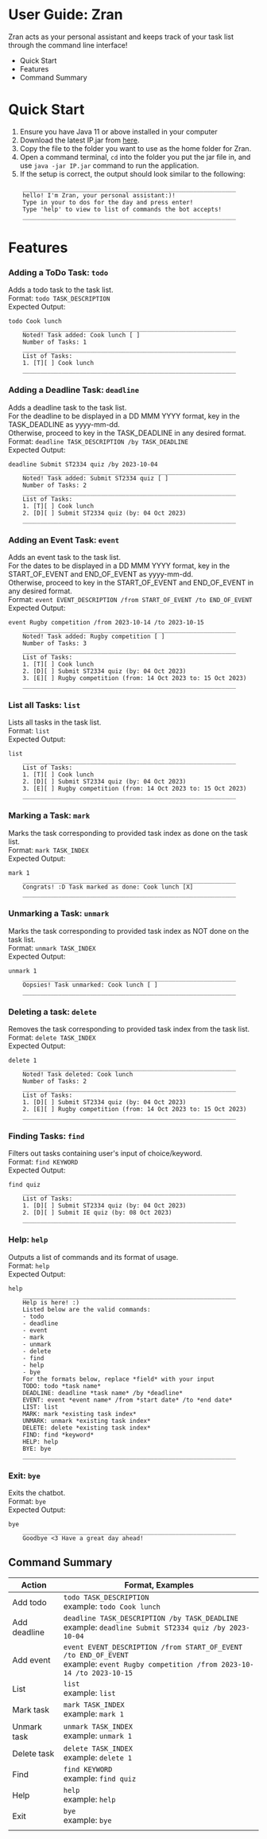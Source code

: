 # User Guide: Zran
Zran acts as your personal assistant and keeps track of your task list through the command line interface!
* Quick Start
* Features
* Command Summary

# Quick Start
1. Ensure you have Java 11 or above installed in your computer
2. Download the latest IP.jar from [here](https://github.com/NaychiMin/ip/releases).
3. Copy the file to the folder you want to use as the home folder for Zran.
4. Open a command terminal, `cd` into the folder you put the jar file in, and use `java -jar IP.jar` command to run the application.
5. If the setup is correct, the output should look similar to the following: 
```
    ____________________________________________________________
    hello! I'm Zran, your personal assistant:)!
    Type in your to dos for the day and press enter!
    Type 'help' to view to list of commands the bot accepts!
    ____________________________________________________________
```

# Features
### Adding a ToDo Task: `todo`

Adds a todo task to the task list.  
Format: `todo TASK_DESCRIPTION`  
Expected Output:
```
todo Cook lunch
    ____________________________________________________________
    Noted! Task added: Cook lunch [ ]
    Number of Tasks: 1
    ____________________________________________________________
    List of Tasks:
    1. [T][ ] Cook lunch
    ____________________________________________________________
```

### Adding a Deadline Task: `deadline`

Adds a deadline task to the task list.  
For the deadline to be displayed in a DD MMM YYYY format, key in the TASK_DEADLINE as yyyy-mm-dd.   
Otherwise, proceed to key in the TASK_DEADLINE in any desired format.  
Format: `deadline TASK_DESCRIPTION /by TASK_DEADLINE`   
Expected Output:
```
deadline Submit ST2334 quiz /by 2023-10-04
    ____________________________________________________________
    Noted! Task added: Submit ST2334 quiz [ ]
    Number of Tasks: 2
    ____________________________________________________________
    List of Tasks:
    1. [T][ ] Cook lunch
    2. [D][ ] Submit ST2334 quiz (by: 04 Oct 2023)
    ____________________________________________________________
```

### Adding an Event Task: `event`

Adds an event task to the task list.   
For the dates to be displayed in a DD MMM YYYY format, key in the START_OF_EVENT and END_OF_EVENT as yyyy-mm-dd.   
Otherwise, proceed to key in the START_OF_EVENT and END_OF_EVENT in any desired format.   
Format: `event EVENT_DESCRIPTION /from START_OF_EVENT /to END_OF_EVENT`   
Expected Output:
```
event Rugby competition /from 2023-10-14 /to 2023-10-15
    ____________________________________________________________
    Noted! Task added: Rugby competition [ ]
    Number of Tasks: 3
    ____________________________________________________________
    List of Tasks:
    1. [T][ ] Cook lunch
    2. [D][ ] Submit ST2334 quiz (by: 04 Oct 2023)
    3. [E][ ] Rugby competition (from: 14 Oct 2023 to: 15 Oct 2023)
    ____________________________________________________________
```

### List all Tasks: `list`

Lists all tasks in the task list.   
Format: `list`   
Expected Output:
```
list
    ____________________________________________________________
    List of Tasks:
    1. [T][ ] Cook lunch
    2. [D][ ] Submit ST2334 quiz (by: 04 Oct 2023)
    3. [E][ ] Rugby competition (from: 14 Oct 2023 to: 15 Oct 2023)
    ____________________________________________________________
```

### Marking a Task: `mark`

Marks the task corresponding to provided task index as done on the task list.  
Format: `mark TASK_INDEX`   
Expected Output:
```
mark 1
    ____________________________________________________________
    Congrats! :D Task marked as done: Cook lunch [X]
    ____________________________________________________________
```

### Unmarking a Task: `unmark`

Marks the task corresponding to provided task index as NOT done on the task list.   
Format: `unmark TASK_INDEX`   
Expected Output:
```
unmark 1
    ____________________________________________________________
    Oopsies! Task unmarked: Cook lunch [ ]
    ____________________________________________________________
```

### Deleting a task: `delete`

Removes the task corresponding to provided task index from the task list.   
Format: `delete TASK_INDEX`   
Expected Output:
```
delete 1
    ____________________________________________________________
    Noted! Task deleted: Cook lunch
    Number of Tasks: 2
    ____________________________________________________________
    List of Tasks:
    1. [D][ ] Submit ST2334 quiz (by: 04 Oct 2023)
    2. [E][ ] Rugby competition (from: 14 Oct 2023 to: 15 Oct 2023)
    ____________________________________________________________
```

### Finding Tasks: `find`

Filters out tasks containing user's input of choice/keyword.   
Format: `find KEYWORD`   
Expected Output:
```
find quiz
    ____________________________________________________________
    List of Tasks:
    1. [D][ ] Submit ST2334 quiz (by: 04 Oct 2023)
    2. [D][ ] Submit IE quiz (by: 08 Oct 2023)
    ____________________________________________________________
```

### Help: `help`

Outputs a list of commands and its format of usage.   
Format: `help`   
Expected Output:
```
help
    ____________________________________________________________
    Help is here! :) 
    Listed below are the valid commands: 
    - todo 
    - deadline 
    - event 
    - mark 
    - unmark 
    - delete 
    - find 
    - help 
    - bye 
    For the formats below, replace *field* with your input 
    TODO: todo *task name* 
    DEADLINE: deadline *task name* /by *deadline* 
    EVENT: event *event name* /from *start date* /to *end date* 
    LIST: list
    MARK: mark *existing task index* 
    UNMARK: unmark *existing task index* 
    DELETE: delete *existing task index* 
    FIND: find *keyword*
    HELP: help
    BYE: bye
    ____________________________________________________________
```

### Exit: `bye`

Exits the chatbot.   
Format: `bye`   
Expected Output:
```
bye
    ____________________________________________________________
    Goodbye <3 Have a great day ahead!
```

## Command Summary
| Action       | Format, Examples                                                                                                                  |
|--------------|-----------------------------------------------------------------------------------------------------------------------------------|
| Add todo     | `todo TASK_DESCRIPTION`<br>example: `todo Cook lunch`                                                                            |
| Add deadline | `deadline TASK_DESCRIPTION /by TASK_DEADLINE`<br>example: `deadline Submit ST2334 quiz /by 2023-10-04`                           |
| Add event    | `event EVENT_DESCRIPTION /from START_OF_EVENT /to END_OF_EVENT`<br>example: `event Rugby competition /from 2023-10-14 /to 2023-10-15`|
| List         | `list`<br>example: `list`                                                                                                         |
| Mark task    | `mark TASK_INDEX`<br>example: `mark 1`                                                                                           |
| Unmark task  | `unmark TASK_INDEX`<br>example: `unmark 1`                                                                                       |
| Delete task  | `delete TASK_INDEX`<br>example: `delete 1`                                                                                       |
| Find         | `find KEYWORD`<br>example: `find quiz`                                                                                           |
| Help         | `help`<br>example: `help`                                                                                                       |
| Exit         | `bye`<br>example: `bye`                                                                                                         |
                                                                                                     |


